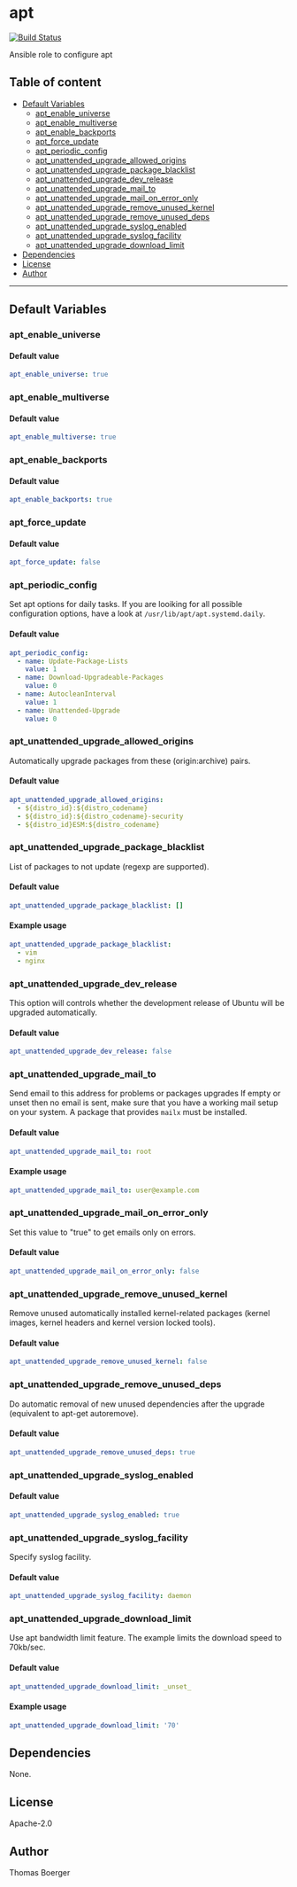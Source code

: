 # apt

[![Build Status](https://drone.owncloud.services/api/badges/ansible/apt/status.svg)](https://drone.owncloud.services/ansible/apt)


Ansible role to configure apt

## Table of content

* [Default Variables](#default-variables)
  * [apt_enable_universe](#apt_enable_universe)
  * [apt_enable_multiverse](#apt_enable_multiverse)
  * [apt_enable_backports](#apt_enable_backports)
  * [apt_force_update](#apt_force_update)
  * [apt_periodic_config](#apt_periodic_config)
  * [apt_unattended_upgrade_allowed_origins](#apt_unattended_upgrade_allowed_origins)
  * [apt_unattended_upgrade_package_blacklist](#apt_unattended_upgrade_package_blacklist)
  * [apt_unattended_upgrade_dev_release](#apt_unattended_upgrade_dev_release)
  * [apt_unattended_upgrade_mail_to](#apt_unattended_upgrade_mail_to)
  * [apt_unattended_upgrade_mail_on_error_only](#apt_unattended_upgrade_mail_on_error_only)
  * [apt_unattended_upgrade_remove_unused_kernel](#apt_unattended_upgrade_remove_unused_kernel)
  * [apt_unattended_upgrade_remove_unused_deps](#apt_unattended_upgrade_remove_unused_deps)
  * [apt_unattended_upgrade_syslog_enabled](#apt_unattended_upgrade_syslog_enabled)
  * [apt_unattended_upgrade_syslog_facility](#apt_unattended_upgrade_syslog_facility)
  * [apt_unattended_upgrade_download_limit](#apt_unattended_upgrade_download_limit)
* [Dependencies](#dependencies)
* [License](#license)
* [Author](#author)

---

## Default Variables

### apt_enable_universe

#### Default value

```YAML
apt_enable_universe: true
```

### apt_enable_multiverse

#### Default value

```YAML
apt_enable_multiverse: true
```

### apt_enable_backports

#### Default value

```YAML
apt_enable_backports: true
```

### apt_force_update

#### Default value

```YAML
apt_force_update: false
```

### apt_periodic_config

Set apt options for daily tasks. If you are looiking for all possible configuration options, have a look at `/usr/lib/apt/apt.systemd.daily`.

#### Default value

```YAML
apt_periodic_config:
  - name: Update-Package-Lists
    value: 1
  - name: Download-Upgradeable-Packages
    value: 0
  - name: AutocleanInterval
    value: 1
  - name: Unattended-Upgrade
    value: 0
```

### apt_unattended_upgrade_allowed_origins

Automatically upgrade packages from these (origin:archive) pairs.

#### Default value

```YAML
apt_unattended_upgrade_allowed_origins:
  - ${distro_id}:${distro_codename}
  - ${distro_id}:${distro_codename}-security
  - ${distro_id}ESM:${distro_codename}
```

### apt_unattended_upgrade_package_blacklist

List of packages to not update (regexp are supported).

#### Default value

```YAML
apt_unattended_upgrade_package_blacklist: []
```

#### Example usage

```YAML
apt_unattended_upgrade_package_blacklist:
  - vim
  - nginx
```

### apt_unattended_upgrade_dev_release

This option will controls whether the development release of Ubuntu will be upgraded automatically.

#### Default value

```YAML
apt_unattended_upgrade_dev_release: false
```

### apt_unattended_upgrade_mail_to

Send email to this address for problems or packages upgrades If empty or unset then no email is sent, make sure that you have a working mail setup on your system. A package that provides `mailx` must be installed.

#### Default value

```YAML
apt_unattended_upgrade_mail_to: root
```

#### Example usage

```YAML
apt_unattended_upgrade_mail_to: user@example.com
```

### apt_unattended_upgrade_mail_on_error_only

Set this value to "true" to get emails only on errors.

#### Default value

```YAML
apt_unattended_upgrade_mail_on_error_only: false
```

### apt_unattended_upgrade_remove_unused_kernel

Remove unused automatically installed kernel-related packages (kernel images, kernel headers and kernel version locked tools).

#### Default value

```YAML
apt_unattended_upgrade_remove_unused_kernel: false
```

### apt_unattended_upgrade_remove_unused_deps

Do automatic removal of new unused dependencies after the upgrade (equivalent to apt-get autoremove).

#### Default value

```YAML
apt_unattended_upgrade_remove_unused_deps: true
```

### apt_unattended_upgrade_syslog_enabled

#### Default value

```YAML
apt_unattended_upgrade_syslog_enabled: true
```

### apt_unattended_upgrade_syslog_facility

Specify syslog facility.

#### Default value

```YAML
apt_unattended_upgrade_syslog_facility: daemon
```

### apt_unattended_upgrade_download_limit

Use apt bandwidth limit feature. The example limits the download speed to 70kb/sec.

#### Default value

```YAML
apt_unattended_upgrade_download_limit: _unset_
```

#### Example usage

```YAML
apt_unattended_upgrade_download_limit: '70'
```

## Dependencies

None.

## License

Apache-2.0

## Author

Thomas Boerger
